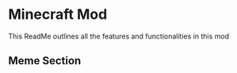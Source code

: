 # Minecraft Mod
This ReadMe outlines all the features and functionalities in this mod
## Meme Section
